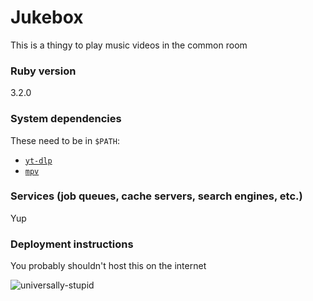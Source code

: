 # Jukebox

This is a thingy to play music videos in the common room

### Ruby version
3.2.0

### System dependencies
These need to be in `$PATH`:
- [`yt-dlp`](https://github.com/yt-dlp/yt-dlp)
- [`mpv`](https://github.com/mpv-player/mpv)

### Services (job queues, cache servers, search engines, etc.)
Yup

### Deployment instructions
You probably shouldn't host this on the internet  

![universally-stupid](https://y.yarn.co/5431db09-e176-490c-adbd-ce608bf4f6c0_text.gif)
